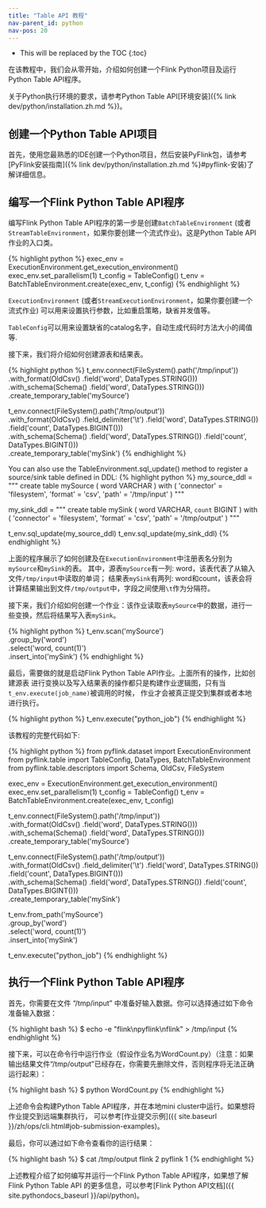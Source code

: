 ```yaml
---
title: "Table API 教程"
nav-parent_id: python
nav-pos: 20
---
```

<!--
Licensed to the Apache Software Foundation (ASF) under one
or more contributor license agreements.  See the NOTICE file
distributed with this work for additional information
regarding copyright ownership.  The ASF licenses this file
to you under the Apache License, Version 2.0 (the
"License"); you may not use this file except in compliance
with the License.  You may obtain a copy of the License at

  http://www.apache.org/licenses/LICENSE-2.0

Unless required by applicable law or agreed to in writing,
software distributed under the License is distributed on an
"AS IS" BASIS, WITHOUT WARRANTIES OR CONDITIONS OF ANY
KIND, either express or implied.  See the License for the
specific language governing permissions and limitations
under the License.
-->

* This will be replaced by the TOC
{:toc}

在该教程中，我们会从零开始，介绍如何创建一个Flink Python项目及运行Python Table API程序。

关于Python执行环境的要求，请参考Python Table API[环境安装]({% link dev/python/installation.zh.md %})。

## 创建一个Python Table API项目

首先，使用您最熟悉的IDE创建一个Python项目，然后安装PyFlink包，请参考[PyFlink安装指南]({% link dev/python/installation.zh.md %}#pyflink-安装)了解详细信息。

## 编写一个Flink Python Table API程序

编写Flink Python Table API程序的第一步是创建`BatchTableEnvironment`
(或者`StreamTableEnvironment`，如果你要创建一个流式作业)。这是Python Table API作业的入口类。

{% highlight python %}
exec_env = ExecutionEnvironment.get_execution_environment()
exec_env.set_parallelism(1)
t_config = TableConfig()
t_env = BatchTableEnvironment.create(exec_env, t_config)
{% endhighlight %}

`ExecutionEnvironment` (或者`StreamExecutionEnvironment`，如果你要创建一个流式作业)
可以用来设置执行参数，比如重启策略，缺省并发值等。

`TableConfig`可以用来设置缺省的catalog名字，自动生成代码时方法大小的阈值等.

接下来，我们将介绍如何创建源表和结果表。

{% highlight python %}
t_env.connect(FileSystem().path('/tmp/input')) \
    .with_format(OldCsv()
                 .field('word', DataTypes.STRING())) \
    .with_schema(Schema()
                 .field('word', DataTypes.STRING())) \
    .create_temporary_table('mySource')

t_env.connect(FileSystem().path('/tmp/output')) \
    .with_format(OldCsv()
                 .field_delimiter('\t')
                 .field('word', DataTypes.STRING())
                 .field('count', DataTypes.BIGINT())) \
    .with_schema(Schema()
                 .field('word', DataTypes.STRING())
                 .field('count', DataTypes.BIGINT())) \
    .create_temporary_table('mySink')
{% endhighlight %}

You can also use the TableEnvironment.sql_update() method to register a source/sink table defined in DDL:
{% highlight python %}
my_source_ddl = """
    create table mySource (
        word VARCHAR
    ) with (
        'connector' = 'filesystem',
        'format' = 'csv',
        'path' = '/tmp/input'
    )
"""

my_sink_ddl = """
    create table mySink (
        word VARCHAR,
        `count` BIGINT
    ) with (
        'connector' = 'filesystem',
        'format' = 'csv',
        'path' = '/tmp/output'
    )
"""

t_env.sql_update(my_source_ddl)
t_env.sql_update(my_sink_ddl)
{% endhighlight %}

上面的程序展示了如何创建及在`ExecutionEnvironment`中注册表名分别为`mySource`和`mySink`的表。
其中，源表`mySource`有一列: word，该表代表了从输入文件`/tmp/input`中读取的单词；
结果表`mySink`有两列: word和count，该表会将计算结果输出到文件`/tmp/output`中，字段之间使用`\t`作为分隔符。

接下来，我们介绍如何创建一个作业：该作业读取表`mySource`中的数据，进行一些变换，然后将结果写入表`mySink`。

{% highlight python %}
t_env.scan('mySource') \
    .group_by('word') \
    .select('word, count(1)') \
    .insert_into('mySink')
{% endhighlight %}

最后，需要做的就是启动Flink Python Table API作业。上面所有的操作，比如创建源表
进行变换以及写入结果表的操作都只是构建作业逻辑图，只有当`t_env.execute(job_name)`被调用的时候，
作业才会被真正提交到集群或者本地进行执行。

{% highlight python %}
t_env.execute("python_job")
{% endhighlight %}

该教程的完整代码如下:

{% highlight python %}
from pyflink.dataset import ExecutionEnvironment
from pyflink.table import TableConfig, DataTypes, BatchTableEnvironment
from pyflink.table.descriptors import Schema, OldCsv, FileSystem

exec_env = ExecutionEnvironment.get_execution_environment()
exec_env.set_parallelism(1)
t_config = TableConfig()
t_env = BatchTableEnvironment.create(exec_env, t_config)

t_env.connect(FileSystem().path('/tmp/input')) \
    .with_format(OldCsv()
                 .field('word', DataTypes.STRING())) \
    .with_schema(Schema()
                 .field('word', DataTypes.STRING())) \
    .create_temporary_table('mySource')

t_env.connect(FileSystem().path('/tmp/output')) \
    .with_format(OldCsv()
                 .field_delimiter('\t')
                 .field('word', DataTypes.STRING())
                 .field('count', DataTypes.BIGINT())) \
    .with_schema(Schema()
                 .field('word', DataTypes.STRING())
                 .field('count', DataTypes.BIGINT())) \
    .create_temporary_table('mySink')

t_env.from_path('mySource') \
    .group_by('word') \
    .select('word, count(1)') \
    .insert_into('mySink')

t_env.execute("python_job")
{% endhighlight %}

## 执行一个Flink Python Table API程序

首先，你需要在文件 “/tmp/input” 中准备好输入数据。你可以选择通过如下命令准备输入数据：

{% highlight bash %}
$ echo -e  "flink\npyflink\nflink" > /tmp/input
{% endhighlight %}

接下来，可以在命令行中运行作业（假设作业名为WordCount.py）（注意：如果输出结果文件“/tmp/output”已经存在，你需要先删除文件，否则程序将无法正确运行起来）：

{% highlight bash %}
$ python WordCount.py
{% endhighlight %}

上述命令会构建Python Table API程序，并在本地mini cluster中运行。如果想将作业提交到远端集群执行，
可以参考[作业提交示例]({{ site.baseurl }}/zh/ops/cli.html#job-submission-examples)。

最后，你可以通过如下命令查看你的运行结果：

{% highlight bash %}
$ cat /tmp/output
flink	2
pyflink	1
{% endhighlight %}

上述教程介绍了如何编写并运行一个Flink Python Table API程序，如果想了解Flink Python Table API
的更多信息，可以参考[Flink Python API文档]({{ site.pythondocs_baseurl }}/api/python)。
